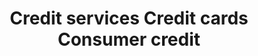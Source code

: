 ---
title: Credit services Credit cards Consumer credit
longTitle: 'Credit services, Credit cards, Consumer credit'
tags:
- gccommon
use:
- "[[Credit]]"
---